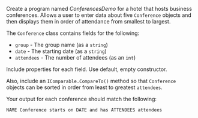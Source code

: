 Create a program named *ConferencesDemo* for a hotel that hosts business
conferences. Allows a user to enter data about five `Conference` objects and then
displays them in order of attendance from smallest to largest. 

The `Conference` class contains fields for the following:
* `group` - The group name (as a `string`)
* `date` - The starting date (as a `string`)
*  `attendees` - The number of attendees (as an `int`)
  
Include properties for each field. Use default, empty constructor.

Also, include an `IComparable.CompareTo()` method so that `Conference` objects can be sorted in order from least to greatest `attendees`.

Your output for each conference should match the following:

````
NAME Conference starts on DATE and has ATTENDEES attendees
````


